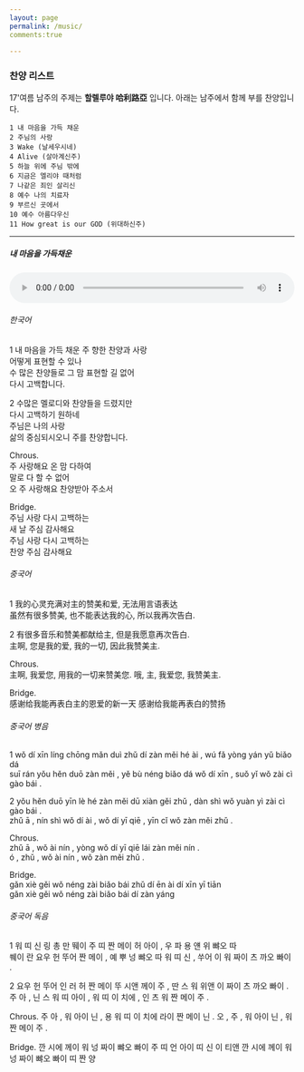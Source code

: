 ```yaml
---
layout: page
permalink: /music/
comments:true

---
```



### 찬양 리스트

17'여름 남주의 주제는 **할렐루야 哈利路亞** 입니다. 
아래는 남주에서 함께 부를 찬양입니다. 

    1 내 마음을 가득 채운
    2 주님의 사랑
    3 Wake (날세우시네)
    4 Alive (살아계신주)
    5 하늘 위에 주님 밖에
    6 지금은 엘리야 때처럼
    7 나같은 죄인 살리신
    8 예수 나의 치료자
    9 부르신 곳에서
    10 예수 아름다우신
    11 How great is our GOD (위대하신주)  

---

##### 내 마음을 가득채운

<audio controls preload="auto" style="width:100%;">
    <source src="../music/track_1.acc" type="audio/mp4">
    <source src="../music/track_1.mp3" type="audio/mpeg">
</audio>

###### 한국어

1 내 마음을 가득 채운 주 향한 찬양과 사랑 <br />
어떻게 표현할 수 있나 <br />
수 많은 찬양들로 그 맘 표현할 길 없어 <br />
다시 고백합니다.

2 수많은 멜로디와 찬양들을 드렸지만 <br />
다시 고백하기 원하네 <br />
주님은 나의 사랑 <br />
삶의 중심되시오니 주를 찬양합니다.

Chrous. <br />
주 사랑해요 온 맘 다하여 <br />
말로 다 할 수 없어 <br />
오 주 사랑해요 찬양받아 주소서

Bridge. <br />
주님 사랑 다시 고백하는 <br />
새 날 주심 감사해요 <br />
주님 사랑 다시 고백하는 <br />
찬양 주심 감사해요


###### 중국어

1 我的心灵充满对主的赞美和爱, 无法用言语表达 <br />
虽然有很多赞美, 也不能表达我的心, 所以我再次告白.
 
2 有很多音乐和赞美都献给主, 但是我愿意再次告白. <br />
主啊, 您是我的爱, 我的一切, 因此我赞美主.

Chrous. <br />
主啊, 我爱您, 用我的一切来赞美您.
哦, 主, 我爱您, 我赞美主.

Bridge. <br />
感谢给我能再表白主的恩爱的新一天
感谢给我能再表白的赞扬


###### 중국어 병음

1 wǒ dí xīn líng chōng mǎn duì zhǔ dí zàn měi hé ài ,   wú fǎ yòng yán yǔ biǎo dá <br /> 
suī rán yǒu hěn duō zàn měi ,   yě bù néng biǎo dá wǒ dí xīn ,   suǒ yǐ wǒ zài cì gào bái . 

2 yǒu hěn duō yīn lè hé zàn měi dū xiàn gěi zhǔ ,   dàn shì wǒ yuàn yì zài cì gào bái . <br />
zhǔ ā ,   nín shì wǒ dí ài ,   wǒ dí yī qiē ,   yīn cǐ wǒ zàn měi zhǔ . 

Chrous. <br />
zhǔ ā ,   wǒ ài nín ,   yòng wǒ dí yī qiē lái zàn měi nín . <br /> 
ó ,   zhǔ ,   wǒ ài nín ,   wǒ zàn měi zhǔ .  

Bridge. <br />
gǎn xiè gěi wǒ néng zài biǎo bái zhǔ dí ēn ài dí xīn yī tiān <br /> 
gǎn xiè gěi wǒ néng zài biǎo bái dí zàn yáng


###### 중국어 독음

1 워 띠 신 링 총 만 뛔이 주 띠 짠 메이 허 아이 ,   우 파 용 얜 위 뺘오 따 <br /> 
쒜이 란 요우 헌 뚜어 짠 메이 ,   예 뿌 넝 뺘오 따 워 띠 신 ,   쑤어 이 워 짜이 츠 까오 빠이 . 

2 요우 헌 뚜어 인 러 허 짠 메이 뚜 시앤 께이 주 ,   딴 스 워 위앤 이 짜이 츠 까오 빠이 . 
주 아 ,   닌 스 워 띠 아이 ,   워 띠 이 치에 ,   인 츠 워 짠 메이 주 . 

Chrous.
주 아 ,   워 아이 닌 ,   용 워 띠 이 치에 라이 짠 메이 닌 . 
오 ,   주 ,   워 아이 닌 ,   워 짠 메이 주 .  

Bridge.
깐 시에 께이 워 넝 짜이 뺘오 빠이 주 띠 언 아이 띠 신 이 티앤 
깐 시에 께이 워 넝 짜이 뺘오 빠이 띠 짠 양

